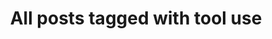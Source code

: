 ---
layout: tag
title: "All posts tagged with tool use"
permalink: /weblog/tags/tool-use/
taxonomy: tool use
---